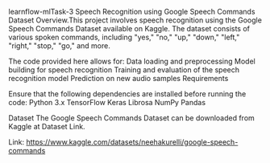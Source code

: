 learnflow-mlTask-3 Speech Recognition using Google Speech Commands Dataset Overview.This project involves speech recognition using the Google Speech Commands Dataset available on Kaggle. 
The dataset consists of various spoken commands, including "yes," "no," "up," "down," "left," "right," "stop," "go," and more.

The code provided here allows for:
Data loading and preprocessing Model building for speech recognition Training and evaluation of the speech recognition model Prediction on new audio samples Requirements

Ensure that the following dependencies are installed before running the code:
Python 3.x TensorFlow Keras Librosa NumPy Pandas

Dataset
The Google Speech Commands Dataset can be downloaded from Kaggle at Dataset Link.

Link: https://www.kaggle.com/datasets/neehakurelli/google-speech-commands
